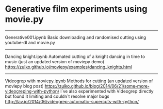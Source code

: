 # Generative film experiments using movie.py</b>

--------------------------------------------------------

Generative001.ipynb
Basic downloading and randomised cutting using youtube-dl and movie.py

--------------------------------------------------------

Dancing knight.ipynb
Automated cutting of a knight dancing in time to music (just an updated version of moviepy demo)
https://zulko.github.io/moviepy/examples/dancing_knights.html

--------------------------------------------------------

Videogrep with moviepy.ipynb
Methods for cutting (an updated version of moviepy blog post)
https://zulko.github.io/blog/2014/06/21/some-more-videogreping-with-python/
I´ve also experimented with Videogrep directly but found it limiting and couldn´t resolve major bugs
http://lav.io/2014/06/videogrep-automatic-supercuts-with-python/

